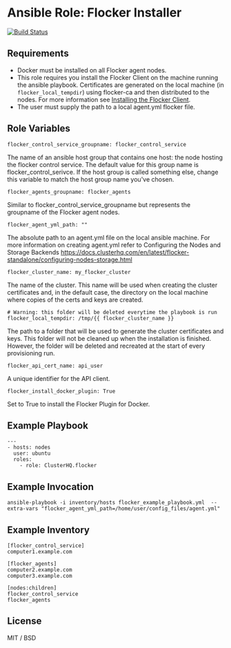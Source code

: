 # Ansible Role: Flocker Installer

[![Build Status](https://travis-ci.org/justnoise/ansible-role-flocker.svg?branch=master)](https://travis-ci.org/justnoise/ansible-role-flocker.svg?branch=master)

## Requirements

* Docker must be installed on all Flocker agent nodes.
* This role requires you install the Flocker Client on the machine running the ansible playbook.  Certificates are generated on the local machine (in `flocker_local_tempdir`) using flocker-ca and then distributed to the nodes. For more information see  [Installing the Flocker Client](https://docs.clusterhq.com/en/latest/flocker-standalone/install-client.html).
* The user must supply the path to a local agent.yml flocker file.

## Role Variables

    flocker_control_service_groupname: flocker_control_service
    
The name of an ansible host group that contains one host: the node hosting the flocker control service. The default value for this group name is flocker_control_serivce. If the host group is called something else, change this variable to match the host group name you've chosen.

    flocker_agents_groupname: flocker_agents

Similar to flocker_control_service_groupname but represents the groupname of the Flocker agent nodes.

    flocker_agent_yml_path: ""

The absolute path to an agent.yml file on the local ansible machine. For more information on creating agent.yml refer to Configuring the Nodes and Storage Backends https://docs.clusterhq.com/en/latest/flocker-standalone/configuring-nodes-storage.html

    flocker_cluster_name: my_flocker_cluster

The name of the cluster.  This name will be used when creating the cluster certificates and, in the default case, the directory on the local machine where copies of the certs and keys are created.

    # Warning: this folder will be deleted everytime the playbook is run
    flocker_local_tempdir: /tmp/{{ flocker_cluster_name }}

The path to a folder that will be used to generate the cluster certificates and keys.  This folder will not be cleaned up when the installation is finished.  However, the folder will be deleted and recreated at the start of every provisioning run.

    flocker_api_cert_name: api_user

A unique identifier for the API client.

    flocker_install_docker_plugin: True

Set to True to install the Flocker Plugin for Docker.

## Example Playbook

    ---
    - hosts: nodes
      user: ubuntu
      roles:
        - role: ClusterHQ.flocker

## Example Invocation

    ansible-playbook -i inventory/hosts flocker_example_playbook.yml  --extra-vars "flocker_agent_yml_path=/home/user/config_files/agent.yml"

## Example Inventory

    [flocker_control_service]
    computer1.example.com
    
    [flocker_agents]
    computer2.example.com
    computer3.example.com
    
    [nodes:children]
    flocker_control_service
    flocker_agents
    
## License

MIT / BSD
